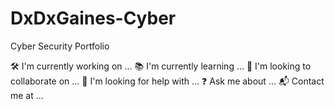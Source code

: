 # DxDxGaines-Cyber
Cyber Security Portfolio

🛠️ I'm currently working on ...
📚 I'm currently learning ...
🤝 I'm looking to collaborate on ...
🤔 I'm looking for help with ...
❓ Ask me about ... 
📬 Contact me at ... 
